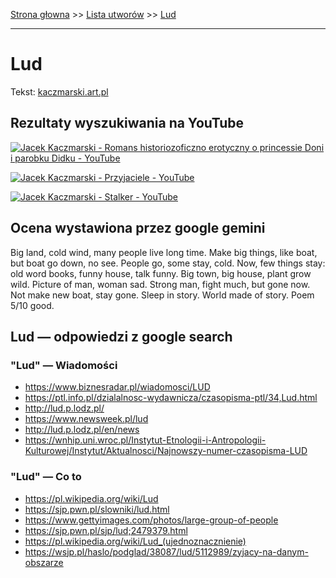 [Strona głowna](../index.md) >> [Lista utworów](../list.md) >> [Lud](269.md)

---

# Lud

Tekst: [kaczmarski.art.pl](https://www.kaczmarski.art.pl/tworczosc/wiersze/lud/)

## Rezultaty wyszukiwania na YouTube

[![Jacek Kaczmarski - Romans historiozoficzno erotyczny o princessie Doni i parobku Didku - YouTube](http://img.youtube.com/vi/7cxciyZEBkE/0.jpg)](https://www.youtube.com/watch?v=7cxciyZEBkE "Jacek Kaczmarski - Romans historiozoficzno erotyczny o princessie Doni i parobku Didku - YouTube")

[![Jacek Kaczmarski - Przyjaciele - YouTube](http://img.youtube.com/vi/a8pFEEiSFPU/0.jpg)](https://www.youtube.com/watch?v=a8pFEEiSFPU "Jacek Kaczmarski - Przyjaciele - YouTube")

[![Jacek Kaczmarski - Stalker - YouTube](http://img.youtube.com/vi/nPuHrrdMgFA/0.jpg)](https://www.youtube.com/watch?v=nPuHrrdMgFA "Jacek Kaczmarski - Stalker - YouTube")

## Ocena wystawiona przez google gemini

Big land, cold wind, many people live long time. Make big things, like boat, but boat go down, no see. People go, some stay, cold. Now, few things stay: old word books, funny house, talk funny. Big town, big house, plant grow wild. Picture of man, woman sad. Strong man, fight much, but gone now. Not make new boat, stay gone. Sleep in story. World made of story. Poem 5/10 good.


## Lud — odpowiedzi z google search

### "Lud" — Wiadomości

 - <https://www.biznesradar.pl/wiadomosci/LUD>
 - <https://ptl.info.pl/dzialalnosc-wydawnicza/czasopisma-ptl/34,Lud.html>
 - <http://lud.p.lodz.pl/>
 - <https://www.newsweek.pl/lud>
 - <http://lud.p.lodz.pl/en/news>
 - <https://wnhip.uni.wroc.pl/Instytut-Etnologii-i-Antropologii-Kulturowej/Instytut/Aktualnosci/Najnowszy-numer-czasopisma-LUD>

### "Lud" — Co to

 - <https://pl.wikipedia.org/wiki/Lud>
 - <https://sjp.pwn.pl/slowniki/lud.html>
 - <https://www.gettyimages.com/photos/large-group-of-people>
 - <https://sjp.pwn.pl/sjp/lud;2479379.html>
 - <https://pl.wikipedia.org/wiki/Lud_(ujednoznacznienie)>
 - <https://wsjp.pl/haslo/podglad/38087/lud/5112989/zyjacy-na-danym-obszarze>

